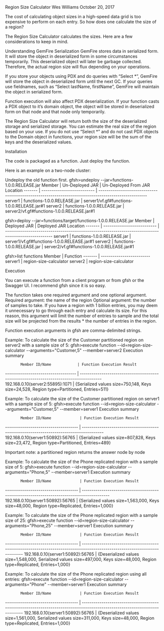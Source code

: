 Region Size Calculator
Wes Williams
October 20, 2017

The cost of calculating object sizes in a high-speed data grid is too expensive to perform on each entry.  So how does one calculate the size of a region?

The Region Size Calculator calculates the sizes. Here are a few considerations to keep in mind.

Understanding GemFire Serialization
GemFire stores data in serialized form. It will store the object in deserialized form in some circumstances temporarily. This deserialized object will later be garbage collected. Therefore, the actual region size will flux depending on your operations.

If you store your objects using PDX and do queries with “Select *”, GemFire will store the object in deserialized form until the next GC. If your queries use fieldnames, such as “Select lastName, firstName”, GemFire will maintain the object in serialized form.

Function execution will also affect PDX deserialization. If your function casts a PDX object to it’s domain object, the object will be stored in deserialized form on that node and that node only temporarily. 

The Region Size Calculator will return both the size of the deserialized storage and serialized storage. You can estimate the real size of the region based on your use. If you do not use “Select *” and do not cast PDX objects to the Domain object in functions, your region size will be the sum of the keys and the deserialized values.

Installation

The code is packaged as a function. Just deploy the function.

Here is an example on a two-node cluster:

Undeploy the old function first.
gfsh>undeploy --jar=functions-1.0.0.RELEASE.jar
Member  |       Un-Deployed JAR       | Un-Deployed From JAR Location
------- | --------------------------- | ------------------------------------------------------------------------------------------------------
server1 | functions-1.0.0.RELEASE.jar | server1/vf.gf#functions-1.0.0.RELEASE.jar#1
server2 | functions-1.0.0.RELEASE.jar | server2/vf.gf#functions-1.0.0.RELEASE.jar#1

gfsh>deploy --jar=functions/target/functions-1.0.0.RELEASE.jar
Member  |        Deployed JAR         | Deployed JAR Location
------- | --------------------------- | ------------------------------------------------------------------------------------------------------
server1 | functions-1.0.0.RELEASE.jar | server1/vf.gf#functions-1.0.0.RELEASE.jar#1
server2 | functions-1.0.0.RELEASE.jar | server2/vf.gf#functions-1.0.0.RELEASE.jar#1

gfsh>list functions
Member  | Function
------- | -------------------------
server1 | region-size-calculator
server2 | region-size-calculator

Execution

You can execute a function from a client program or from gfsh or the Swagger UI. I recommend gfsh since it is so easy. 

The function takes one required argument and one optional argument.
Required argument: the name of the region
Optional argument: the number of samples to take. If you have a region with 1 billion entries, you may deem it unnecessary to go through each entry and calculate its size. For this reason, this argument will limit the number of entries to sample and the total size will be projected from the results * the number of entries in the region.

Function execution arguments in gfsh are comma-delimited strings.
 
Example: To calculate the size of the Customer partitioned region on server2 with a sample size of 5:
gfsh>execute function --id=region-size-calculator --arguments="Customer,5" --member=server2
Execution summary

           Member ID/Name            | Function Execution Result
------------------------------------ | -----------------------------------------------------------------------------------------
192.168.0.10(server2:55895)<v8>:1071 | {Serialized values size=750,148, Keys size=24,528, Region type=Partitioned, Entries=511}


Example: To calculate the size of the Customer partitioned region on server1 with a sample size of 5:
gfsh>execute function --id=region-size-calculator --arguments="Customer,5" --member=server1
Execution summary

           Member ID/Name             | Function Execution Result
------------------------------------- | -----------------------------------------------------------------------------------------
192.168.0.10(server1:50892)<v1>:56765 | {Serialized values size=807,828, Keys size=23,472, Region type=Partitioned, Entries=489}

Important note: a partitioned region returns the answer node by node


Example: To calculate the size of the Phone replicated region with a sample size of 5:
gfsh>execute function --id=region-size-calculator --arguments="Phone,5" --member=server1
Execution summary

           Member ID/Name             | Function Execution Result
------------------------------------- | --------------------------------------------------------------------------------------------
192.168.0.10(server1:50892)<v1>:56765 | {Serialized values size=1,563,000, Keys size=48,000, Region type=Replicated, Entries=1,000}


Example: To calculate the size of the Phone replicated region with a sample size of 25:
gfsh>execute function --id=region-size-calculator --arguments="Phone,25" --member=server1
Execution summary

           Member ID/Name             | Function Execution Result
------------------------------------- | ------------------------------------------------------------------------------------------------------------------------------
192.168.0.10(server1:50892)<v1>:56765 | {Deserialized values size=1,548,000, Serialized values size=497,000, Keys size=48,000, Region type=Replicated, Entries=1,000}



Example: To calculate the size of the Phone replicated region using all entries:
gfsh>execute function --id=region-size-calculator --arguments="Phone" --member=server1
Execution summary

           Member ID/Name             | Function Execution Result
------------------------------------- | ------------------------------------------------------------------------------------------------------------------------------
192.168.0.10(server1:50892)<v1>:56765 | {Deserialized values size=1,561,000, Serialized values size=311,000, Keys size=48,000, Region type=Replicated, Entries=1,000}

